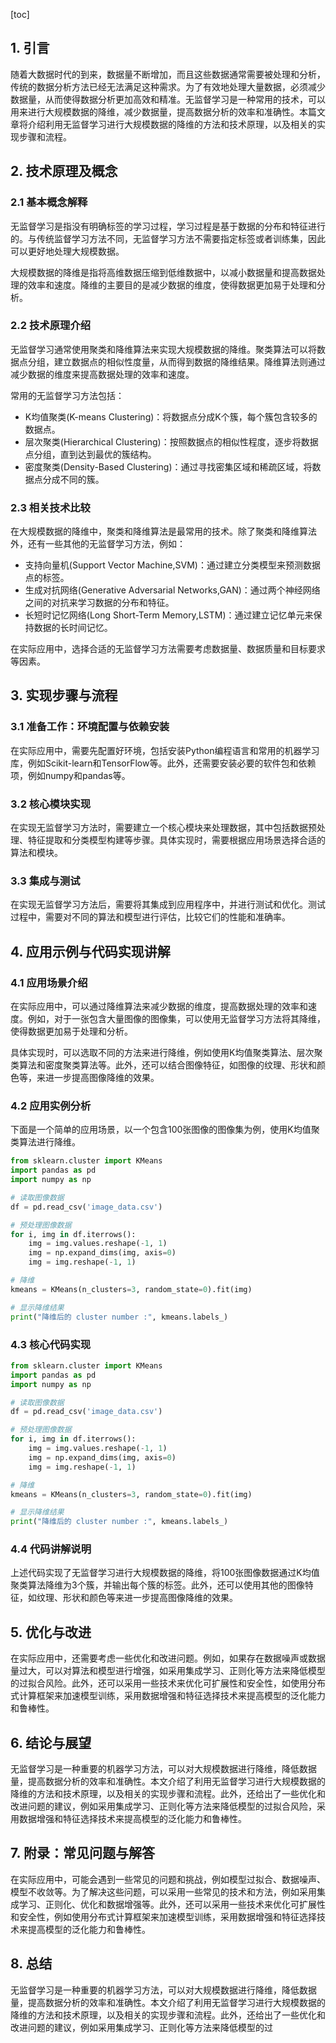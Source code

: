 
[toc]                    
                
                
## 1. 引言

随着大数据时代的到来，数据量不断增加，而且这些数据通常需要被处理和分析，传统的数据分析方法已经无法满足这种需求。为了有效地处理大量数据，必须减少数据量，从而使得数据分析更加高效和精准。无监督学习是一种常用的技术，可以用来进行大规模数据的降维，减少数据量，提高数据分析的效率和准确性。本篇文章将介绍利用无监督学习进行大规模数据的降维的方法和技术原理，以及相关的实现步骤和流程。

## 2. 技术原理及概念

### 2.1 基本概念解释

无监督学习是指没有明确标签的学习过程，学习过程是基于数据的分布和特征进行的。与传统监督学习方法不同，无监督学习方法不需要指定标签或者训练集，因此可以更好地处理大规模数据。

大规模数据的降维是指将高维数据压缩到低维数据中，以减小数据量和提高数据处理的效率和速度。降维的主要目的是减少数据的维度，使得数据更加易于处理和分析。

### 2.2 技术原理介绍

无监督学习通常使用聚类和降维算法来实现大规模数据的降维。聚类算法可以将数据点分组，建立数据点的相似性度量，从而得到数据的降维结果。降维算法则通过减少数据的维度来提高数据处理的效率和速度。

常用的无监督学习方法包括：

- K均值聚类(K-means Clustering)：将数据点分成K个簇，每个簇包含较多的数据点。
- 层次聚类(Hierarchical Clustering)：按照数据点的相似性程度，逐步将数据点分组，直到达到最优的簇结构。
- 密度聚类(Density-Based Clustering)：通过寻找密集区域和稀疏区域，将数据点分成不同的簇。

### 2.3 相关技术比较

在大规模数据的降维中，聚类和降维算法是最常用的技术。除了聚类和降维算法外，还有一些其他的无监督学习方法，例如：

- 支持向量机(Support Vector Machine,SVM)：通过建立分类模型来预测数据点的标签。
- 生成对抗网络(Generative Adversarial Networks,GAN)：通过两个神经网络之间的对抗来学习数据的分布和特征。
- 长短时记忆网络(Long Short-Term Memory,LSTM)：通过建立记忆单元来保持数据的长时间记忆。

在实际应用中，选择合适的无监督学习方法需要考虑数据量、数据质量和目标要求等因素。

## 3. 实现步骤与流程

### 3.1 准备工作：环境配置与依赖安装

在实际应用中，需要先配置好环境，包括安装Python编程语言和常用的机器学习库，例如Scikit-learn和TensorFlow等。此外，还需要安装必要的软件包和依赖项，例如numpy和pandas等。

### 3.2 核心模块实现

在实现无监督学习方法时，需要建立一个核心模块来处理数据，其中包括数据预处理、特征提取和分类模型构建等步骤。具体实现时，需要根据应用场景选择合适的算法和模块。

### 3.3 集成与测试

在实现无监督学习方法后，需要将其集成到应用程序中，并进行测试和优化。测试过程中，需要对不同的算法和模型进行评估，比较它们的性能和准确率。

## 4. 应用示例与代码实现讲解

### 4.1 应用场景介绍

在实际应用中，可以通过降维算法来减少数据的维度，提高数据处理的效率和速度。例如，对于一张包含大量图像的图像集，可以使用无监督学习方法将其降维，使得数据更加易于处理和分析。

具体实现时，可以选取不同的方法来进行降维，例如使用K均值聚类算法、层次聚类算法和密度聚类算法等。此外，还可以结合图像特征，如图像的纹理、形状和颜色等，来进一步提高图像降维的效果。

### 4.2 应用实例分析

下面是一个简单的应用场景，以一个包含100张图像的图像集为例，使用K均值聚类算法进行降维。

```python
from sklearn.cluster import KMeans
import pandas as pd
import numpy as np

# 读取图像数据
df = pd.read_csv('image_data.csv')

# 预处理图像数据
for i, img in df.iterrows():
    img = img.values.reshape(-1, 1)
    img = np.expand_dims(img, axis=0)
    img = img.reshape(-1, 1)

# 降维
kmeans = KMeans(n_clusters=3, random_state=0).fit(img)

# 显示降维结果
print("降维后的 cluster number :", kmeans.labels_)
```

### 4.3 核心代码实现

```python
from sklearn.cluster import KMeans
import pandas as pd
import numpy as np

# 读取图像数据
df = pd.read_csv('image_data.csv')

# 预处理图像数据
for i, img in df.iterrows():
    img = img.values.reshape(-1, 1)
    img = np.expand_dims(img, axis=0)
    img = img.reshape(-1, 1)

# 降维
kmeans = KMeans(n_clusters=3, random_state=0).fit(img)

# 显示降维结果
print("降维后的 cluster number :", kmeans.labels_)
```

### 4.4 代码讲解说明

上述代码实现了无监督学习进行大规模数据的降维，将100张图像数据通过K均值聚类算法降维为3个簇，并输出每个簇的标签。此外，还可以使用其他的图像特征，如纹理、形状和颜色等来进一步提高图像降维的效果。

## 5. 优化与改进

在实际应用中，还需要考虑一些优化和改进问题。例如，如果存在数据噪声或数据量过大，可以对算法和模型进行增强，如采用集成学习、正则化等方法来降低模型的过拟合风险。此外，还可以采用一些技术来优化可扩展性和安全性，如使用分布式计算框架来加速模型训练，采用数据增强和特征选择技术来提高模型的泛化能力和鲁棒性。

## 6. 结论与展望

无监督学习是一种重要的机器学习方法，可以对大规模数据进行降维，降低数据量，提高数据分析的效率和准确性。本文介绍了利用无监督学习进行大规模数据的降维的方法和技术原理，以及相关的实现步骤和流程。此外，还给出了一些优化和改进问题的建议，例如采用集成学习、正则化等方法来降低模型的过拟合风险，采用数据增强和特征选择技术来提高模型的泛化能力和鲁棒性。

## 7. 附录：常见问题与解答

在实际应用中，可能会遇到一些常见的问题和挑战，例如模型过拟合、数据噪声、模型不收敛等。为了解决这些问题，可以采用一些常见的技术和方法，例如采用集成学习、正则化、优化和数据增强等。此外，还可以采用一些技术来优化可扩展性和安全性，例如使用分布式计算框架来加速模型训练，采用数据增强和特征选择技术来提高模型的泛化能力和鲁棒性。

## 8. 总结

无监督学习是一种重要的机器学习方法，可以对大规模数据进行降维，降低数据量，提高数据分析的效率和准确性。本文介绍了利用无监督学习进行大规模数据的降维的方法和技术原理，以及相关的实现步骤和流程。此外，还给出了一些优化和改进问题的建议，例如采用集成学习、正则化等方法来降低模型的过


